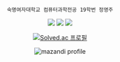 <div align="center">

`숙명여자대학교 컴퓨터과학전공 19학번 정영주`

<a href="https://yeongjujeong1021.tistory.com/" target="_blank"><img src="https://img.shields.io/badge/Tistory-000000?style=flat-square"/></a>
<a href="https://www.acmicpc.net/user/yeongjujeong1021" target="_blank"><img src="https://img.shields.io/badge/BOJ-000000?style=flat-square"/></a>
<a href="https://solved.ac/profile/yeongjujeong1021" target="_blank"><img src="https://img.shields.io/badge/Solved.ac-000000?style=flat-square"/></a>

[![Solved.ac
프로필](http://mazassumnida.wtf/api/v2/generate_badge?boj=yeongjujeong1021)](https://solved.ac/yeongjujeong1021)

![mazandi profile](http://mazandi.herokuapp.com/api?handle=yeongjujeong1021&theme=warm)

<!-- ![Anurag's GitHub stats](https://github-readme-stats.vercel.app/api?username=YeongjuJeong&show_icons=true&theme=radical) -->

</div>